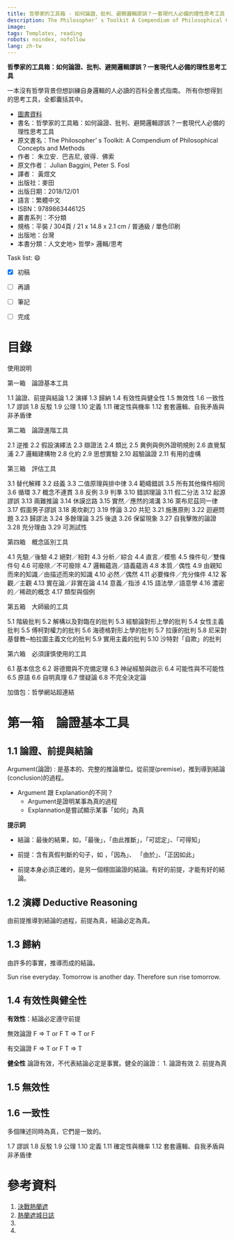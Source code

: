 ```yaml
---
title: 哲學家的工具箱 - 如何論證、批判、避開邏輯謬誤？一套現代人必備的理性思考工具
description: The Philosopher’ s Toolkit A Compendium of Philosophical Concepts and Methods
image: 
tags: Templates, reading
robots: noindex, nofollow
lang: zh-tw
---
```


**哲學家的工具箱：如何論證、批判、避開邏輯謬誤？一套現代人必備的理性思考工具**


一本沒有哲學背景但想訓練自身邏輯的人必讀的百科全書式指南。
所有你想得到的思考工具，全都囊括其中。

<!--more-->


* [圖書資料](https://www.books.com.tw/products/0010806067)
* 書名：哲學家的工具箱：如何論證、批判、避開邏輯謬誤？一套現代人必備的理性思考工具
* 原文書名：The Philosopher’ s Toolkit: A Compendium of Philosophical Concepts and Methods
* 作者： 朱立安．巴吉尼, 彼得．佛索  
* 原文作者： Julian Baggini, Peter S. Fosl
* 譯者： 黃煜文
* 出版社：麥田  
* 出版日期：2018/12/01
* 語言：繁體中文
* ISBN：9789863446125
* 叢書系列：不分類
* 規格：平裝 / 304頁 / 21 x 14.8 x 2.1 cm / 普通級 / 單色印刷
* 出版地：台灣
* 本書分類：人文史地> 哲學> 邏輯/思考

 
Task list: :smile:

- [x] 初稿
- [ ] 再讀
- [ ] 筆記
- [ ] 完成


# 目錄
使用說明

第一箱　論證基本工具

1.1  論證、前提與結論
1.2  演繹
1.3  歸納
1.4  有效性與健全性
1.5  無效性
1.6  一致性
1.7  謬誤
1.8  反駁
1.9  公理
1.10  定義
1.11  確定性與機率
1.12  套套邏輯、自我矛盾與非矛盾律

第二箱　論證進階工具

2.1  逆推
2.2  假設演繹法
2.3  辯證法
2.4  類比
2.5  異例與例外證明規則
2.6  直覺幫浦
2.7  邏輯建構物
2.8  化約
2.9  思想實驗
2.10  超驗論證
2.11  有用的虛構

第三箱　評估工具

3.1  替代解釋
3.2  歧義
3.3  二值原理與排中律
3.4  範疇錯誤
3.5  所有其他條件相同
3.6  循環
3.7  概念不連貫
3.8  反例
3.9  判準
3.10  錯誤理論
3.11  假二分法
3.12  起源謬誤
3.13  兩難推論
3.14  休謨岔路
3.15  實然／應然的鴻溝
3.16  萊布尼茲同一律
3.17  假面男子謬誤
3.18  奧坎剃刀
3.19  悖論
3.20  共犯
3.21  施惠原則
3.22  迴避問題
3.23  歸謬法
3.24  多餘理論
3.25  後退
3.26  保留現象
3.27  自我擊敗的論證
3.28  充分理由
3.29  可測試性

第四箱　概念區別工具

4.1  先驗／後驗
4.2  絕對／相對
4.3  分析／綜合
4.4  直言／模態
4.5  條件句／雙條件句
4.6  可廢除／不可廢除
4.7  邏輯蘊涵／語義蘊涵
4.8  本質／偶性
4.9  由親知而來的知識／由描述而來的知識
4.10  必然／偶然
4.11  必要條件／充分條件
4.12  客觀／主觀
4.13  實在論／非實在論
4.14  意義／指涉
4.15  語法學／語意學
4.16  濃密的／稀疏的概念
4.17  類型與個例

第五箱　大師級的工具

5.1  階級批判
5.2  解構以及對臨在的批判
5.3  經驗論對形上學的批判
5.4  女性主義批判
5.5  傅柯對權力的批判
5.6  海德格對形上學的批判
5.7  拉康的批判
5.8  尼采對基督教─柏拉圖主義文化的批判
5.9  實用主義的批判
5.10  沙特對「自欺」的批判

第六箱　必須謹慎使用的工具

6.1  基本信念
6.2  哥德爾與不完備定理
6.3  神祕經驗與啟示
6.4  可能性與不可能性
6.5  原語
6.6  自明真理
6.7  懷疑論
6.8  不完全決定論

加值包：哲學網站超連結
 

# 第一箱　論證基本工具

## 1.1  論證、前提與結論

Argument(論證)
: 是基本的、完整的推論單位。從前提(premise)，推到導到結論(conclusion)的過程。

* Argument 跟 Explanation的不同？
  * Argument是證明某事為真的過程
  * Explannation是嘗試顯示某事「如何」為真 

**提示詞**
* 結論：最後的結果，如，「最後」，「由此推斷」，「可認定」、「可得知」
* 前提：含有真假判斷的句子，如 ，「因為」、 「由於」、「正因如此」

* 前提本身必須正確的，是另一個穩固論證的結論。有好的前提，才能有好的結論。

## 1.2  演繹 Deductive Reasoning

由前提推導到結論的過程，前提為真，結論必定為真。

## 1.3  歸納

由許多的事實，推導而成的結論。

Sun rise everyday.
Tomorrow is another day.
Therefore sun rise tomorrow.

## 1.4  有效性與健全性

**有效性**：結論必定遵守前提

無效論證
F => T or F
T => T or F

有交論證
F => T or F
T => T

**健全性**
論證有效，不代表結論必定是事實。健全的論證： 1. 論證有效 2. 前提為真

## 1.5  無效性
## 1.6  一致性

多個陳述同時為真，它們是一致的。

1.7  謬誤
1.8  反駁
1.9  公理
1.10  定義
1.11  確定性與機率
1.12  套套邏輯、自我矛盾與非矛盾律


# 參考資料
1. [決戰熱蘭遮][]
2. [熱蘭遮城日誌][]
3. 
4. 



[決戰熱蘭遮]: https://www.books.com.tw/products/0010773335 "決戰熱蘭遮"
[熱蘭遮城日誌]: https://zh.wikipedia.org/wiki/%E7%86%B1%E8%98%AD%E9%81%AE%E5%9F%8E%E6%97%A5%E8%AA%8C "熱蘭遮城日誌"
[google]: https://www.google.com "Search Engine"